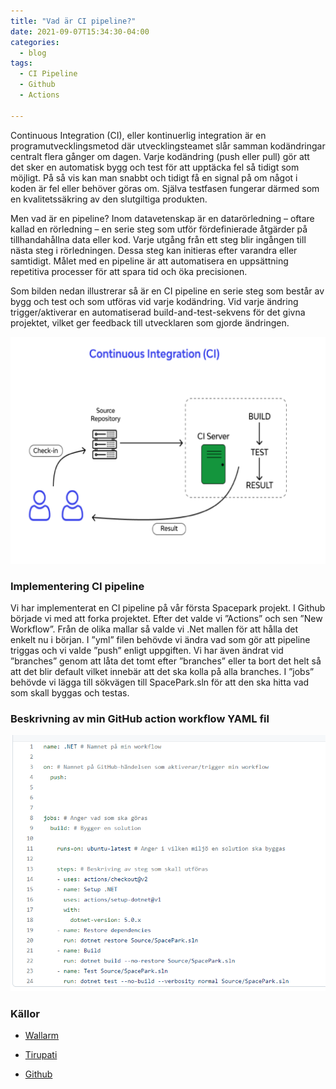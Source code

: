 ```yaml
---
title: "Vad är CI pipeline?"
date: 2021-09-07T15:34:30-04:00
categories:
  - blog
tags:
  - CI Pipeline
  - Github
  - Actions
 
---
```


Continuous Integration (CI), eller kontinuerlig integration är en programutvecklingsmetod där utvecklingsteamet slår samman kodändringar centralt flera gånger om dagen. Varje kodändring (push eller pull) gör att det sker en automatisk bygg och test för att upptäcka fel så tidigt som möjligt. På så vis kan man snabbt och tidigt få en signal på om något i koden är fel eller behöver göras om. Själva testfasen fungerar därmed som en kvalitetssäkring av den slutgiltiga produkten.

Men vad är en pipeline? Inom datavetenskap är en datarörledning – oftare kallad en rörledning – en serie steg som utför fördefinierade åtgärder på tillhandahållna data eller kod. Varje utgång från ett steg blir ingången till nästa steg i rörledningen. Dessa steg kan initieras efter varandra eller samtidigt. Målet med en pipeline är att automatisera en uppsättning repetitiva processer för att spara tid och öka precisionen.

Som bilden nedan illustrerar så är en CI pipeline en serie steg som består av bygg och test och som utföras vid varje kodändring. Vid varje ändring trigger/aktiverar en automatiserad build-and-test-sekvens för det givna projektet, vilket ger feedback till utvecklaren som gjorde ändringen. 

![CI pipeline](/assets/images/CI.png)


### Implementering CI pipeline 

Vi har implementerat en CI pipeline på vår första Spacepark projekt. I Github började vi med att forka projektet. Efter det valde vi ”Actions” och sen ”New Workflow”. Från de olika mallar så valde vi .Net mallen för att hålla det enkelt nu i början. I ”yml” filen behövde vi ändra vad som gör att pipeline triggas och vi valde ”push” enligt uppgiften. Vi har även ändrat vid ”branches” genom att låta det tomt efter ”branches” eller ta bort det helt så att det blir default vilket innebär att det ska kolla på alla branches. I ”jobs” behövde vi lägga till sökvägen till SpacePark.sln för att den ska hitta vad som skall byggas och testas.

### Beskrivning av min GitHub action workflow YAML fil
![yml file](/assets/images/yml2.png)


### Källor
- [Wallarm](https://www.wallarm.com/what/what-is-ci-cd-concept-how-can-it-work)

- [Tirupati](https://tirupati-tour-packages.com/sv/vad-ar-en-ci-cd-pipeline/)

- [Github](https://docs.github.com/en/actions/reference/workflow-syntax-for-github-actions)